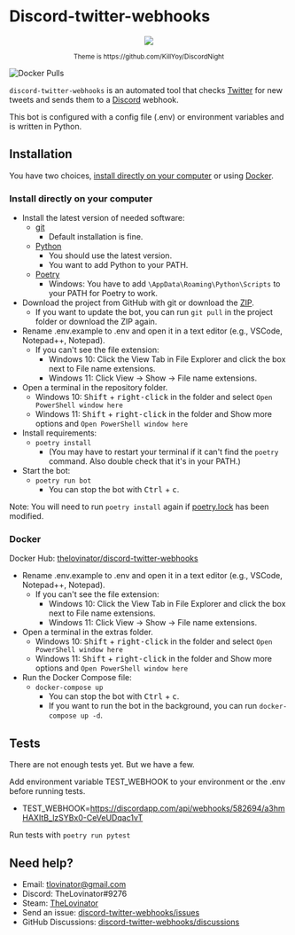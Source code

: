 # Discord-twitter-webhooks

<p align="center">
  <img src="https://raw.githubusercontent.com/TheLovinator1/discord-twitter-webhooks/master/Bot.png"/>
</p>

<p align="center"><sup> Theme is https://github.com/KillYoy/DiscordNight <sup></p>

![Docker Pulls](https://img.shields.io/docker/pulls/thelovinator/discord-twitter-webhooks)

`discord-twitter-webhooks` is an automated tool that checks [Twitter](https://twitter.com) for new tweets and sends them to a [Discord](https://discord.com/) webhook.

This bot is configured with a config file (.env) or environment variables and is written in Python.

## Installation

You have two choices, [install directly on your computer](#Install-directly-on-your-computer) or using [Docker](#docker-compose-with-env-file).

### Install directly on your computer

- Install the latest version of needed software:
  - [git](https://git-scm.com/)
    - Default installation is fine.
  - [Python](https://www.python.org/)
    - You should use the latest version.
    - You want to add Python to your PATH.
  - [Poetry](https://python-poetry.org/docs/master/#installation)
    - Windows: You have to add `\AppData\Roaming\Python\Scripts` to your PATH for Poetry to work.
- Download the project from GitHub with git or download the [ZIP](https://github.com/TheLovinator1/discord-twitter-webhooks/archive/refs/heads/master.zip).
  - If you want to update the bot, you can run `git pull` in the project folder or download the ZIP again.
- Rename .env.example to .env and open it in a text editor (e.g., VSCode, Notepad++, Notepad).
  - If you can't see the file extension:
    - Windows 10: Click the View Tab in File Explorer and click the box next to File name extensions.
    - Windows 11: Click View -> Show -> File name extensions.
- Open a terminal in the repository folder.
  - Windows 10: <kbd>Shift</kbd> + <kbd>right-click</kbd> in the folder and select `Open PowerShell window here`
  - Windows 11: <kbd>Shift</kbd> + <kbd>right-click</kbd> in the folder and Show more options and `Open PowerShell window here`
- Install requirements:
  - `poetry install`
    - (You may have to restart your terminal if it can't find the `poetry` command. Also double check that it's in your PATH.)
- Start the bot:
  - `poetry run bot`
    - You can stop the bot with <kbd>Ctrl</kbd> + <kbd>c</kbd>.

Note: You will need to run `poetry install` again if [poetry.lock](poetry.lock) has been modified.

### Docker

Docker Hub: [thelovinator/discord-twitter-webhooks](https://hub.docker.com/r/thelovinator/discord-twitter-webhooks)

- Rename .env.example to .env and open it in a text editor (e.g., VSCode, Notepad++, Notepad).
  - If you can't see the file extension:
    - Windows 10: Click the View Tab in File Explorer and click the box next to File name extensions.
    - Windows 11: Click View -> Show -> File name extensions.
- Open a terminal in the extras folder.
  - Windows 10: <kbd>Shift</kbd> + <kbd>right-click</kbd> in the folder and select `Open PowerShell window here`
  - Windows 11: <kbd>Shift</kbd> + <kbd>right-click</kbd> in the folder and Show more options and `Open PowerShell window here`
- Run the Docker Compose file:
  - `docker-compose up`
    - You can stop the bot with <kbd>Ctrl</kbd> + <kbd>c</kbd>.
    - If you want to run the bot in the background, you can run `docker-compose up -d`.

## Tests

There are not enough tests yet. But we have a few.

Add environment variable TEST_WEBHOOK to your environment or the .env before running tests.

- TEST_WEBHOOK=https://discordapp.com/api/webhooks/582694/a3hmHAXItB_lzSYBx0-CeVeUDqac1vT

Run tests with `poetry run pytest`

## Need help?

- Email: [tlovinator@gmail.com](mailto:tlovinator@gmail.com)
- Discord: TheLovinator#9276
- Steam: [TheLovinator](https://steamcommunity.com/id/TheLovinator/)
- Send an issue: [discord-twitter-webhooks/issues](https://github.com/TheLovinator1/discord-twitter-webhooks/issues)
- GitHub Discussions: [discord-twitter-webhooks/discussions](https://github.com/TheLovinator1/discord-twitter-webhooks/discussions)
